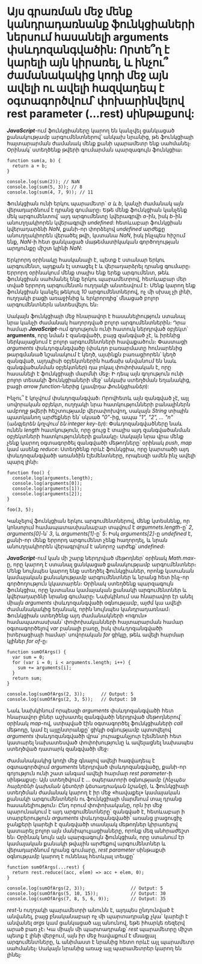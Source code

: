 # Այս գրառման մեջ մենք կանդրադառնանք ֆունկցիաների ներսում հասանելի arguments փսևդոզանգվածին: Որտե՞ղ է կարելի այն կիրառել, և ինչու՞ ժամանակակից կոդի մեջ այն ավելի ու ավելի հազվադեպ է օգտագործվում՝ փոխարինվելով rest parameter (...rest) սինթաքսով:

**_JavaScript_**-ում ֆունկցիաները կարող են կանչվել ցանկացած քանակությամբ արգումենտներով՝ անկախ նրանից, թե ֆունկցիայի հայտարարման ժամանակ մենք քանի պարամետր ենք սահմանել։ Օրինակ՝ ստեղծենք թվերի գումարման պարզագույն ֆունկցիա։

```
function sum(a, b) {
  return a + b;
}

console.log(sum(2)); // NaN
console.log(sum(5, 3)); // 8
console.log(sum(4, 7, 9)); // 11
```

Ֆունկցիան ունի երկու պարամետր` _a և b_, կանչի ժամանակ այն վերադարձնում է դրանց գումարը։ Եթե մենք ֆունկցիան կանչենք մեկ արգումենտով՝ այդ արգումենտը կվերագրվի _a_-ին, իսկ _b_-ին անուղղակիորեն կվերագրվի _undefined_: հետևաբար ֆունկցիան կվերադարձնի _NaN_, քանի-որ փորձելով _undefined_ արժեքը անուղղակիորեն վերածել թվի, կստանա _NaN_, իսկ ինչպես հիշում ենք, _NaN_-ի հետ ցանկացած մաթեմատիկական գործողության արդյունքը միշտ կլինի _NaN_:

Երկրորդ օրինակը հասկանալի է, պետք է ստանար երկու արգումենտ, այդքան էլ ստացել է և վերադարձրել դրանց գումարը։ Երրորդ օրինակում մենք տալիս ենք երեք արգումենտ, թեև ֆունկցիան սահմանել ենք երկու պարամետրով, հետևաբար մեր տված երրորդ արգումենտն ուղղակի անտեսվում է։ Մենք կարող ենք ֆունկցիան կանչել թեկուզ _10_ արգումենտներով, ոչ մի սխալ չի լինի, ուղղակի բացի առաջինից և երկրորդից՝ մնացած բոլոր արգումենտներն անտեսվելու են։

Սակայն ֆունկցիայի մեջ հնարավոր է հասանելիություն ստանալ նրա կանչի ժամանակ հաղորդված բոլոր արգումենտներին։ Դրա համար **_JavaScript_**-ում գոյություն ունի հատուկ ներդրված օբյեկտ՝ **arguments**, որը նման է զանգվածի, բայց զանգված չէ, և իրենից ներկայացնում է բոլոր արգումենտների հավաքածուն։ Փաստացի _arguments_ փսևդոզանգվածը (փսևդո բառարմատը հունարենից թարգմանած նշանակում է կեղծ, այսինքն բառացիորեն՝ կեղծ զանգված, այդպիսի օբյեկտներին հաճախ անվանում են նաև զանգվածանման օբյեկտներ) դա լոկալ փոփոխական է, որը հասանելի է ֆունկցիայի մարմնի մեջ։ Ի դեպ այն գոյություն ունի բոլոր տեսակի ֆունկցիաների մեջ՝ անկախ ստեղծման եղանակից, բացի _arrow function_-ներից (_լյամբդա ֆունկցիաներ_):

Ինչու՞ է կոչվում փսևդոզանգված։ Որովհետև այն զանգված չէ, այլ սովորական օբյեկտ, ուղղակի նրա հատկությունների բանալիներն ամբողջ թվերի հեշտությամբ վերափոխվող, սակայն _String_ տիպին պատկանող արժեքներ են՝ սկսած _"0"_-ից, ապա _"1", "2", ․․․ "n"_ (_անգլերեն կոչվում են integer key-եր_): Փսևդոզանգվածները նաև ունեն _length_ հատկություն, որը ցույց է տալիս այդ զանգվածանման օբյեկտների հատկությունների քանակը։ Սակայն նրա վրա մենք չենք կարող օգտագործել զանգվածի մեթոդները՝ օրինակ _push_, _map_ կամ ասենք _reduce_: Ստեղծենք որևէ ֆունկցիա, որը կարտածի այդ փսևդոզանգվածի առանձին էլեմենտները, որպեսզի ամեն ինչ ավելի պարզ լինի։

```
function foo() {
  console.log(arguments.length);
  console.log(arguments[0]);
  console.log(arguments[1]);
  console.log(arguments[2]);
}

foo(3, 5);
```

Կանչելով ֆունկցիան երկու արգումենտներով, մենք կտեսնենք, որ կոնսոլում համապատասխանաբար տպվում է _argumnets.length_-ը՝ _2_, _arguments[0]_-ն՝ _3_, և _arguments[1]_-ը՝ _5_։ Իսկ _arguments[2]_-ը _undefined_ է, քանի-որ մենք երրորդ արգումենտ չենք հաղորդել, և նրան անուղղակիորեն վերագրվում է անորոշ արժեք՝ _undefined_։

**_JavaScript_**-ում կան մի շարք ներդրված մեթոդներ՝ օրինակ _Math․max_-ը, որը կարող է ստանալ ցանկացած քանակությամբ արգումենտներ։ Մենք նույնպես կարող ենք ստեղծել ֆունկցիաներ, որոնք կստանան կամայական քանակությամբ արգումենտներ և նրանց հետ ինչ-որ գործողություն կկատարեն։ Օրինակ ստեղծենք պարզագույն ֆունկցիա, որը կստանա կամայական քանակի արգումենտներ և կվերադարձնի նրանց գումարը։ Նախկինում սա հնարավոր էր անել միայն _arguments_ փսևդոզանգվածի օգնությամբ, այժմ կա ավելի ժամանակակից եղանակ, որին նույնպես կանդրադառնամ։ Ֆունկցիան ստեղծենք այդ ժամանակների «ոգուն» համապատասխան՝ փոփոխականների հայտարարման համար օգտագործելով _var_ բանալի բառը, իսկ փսևդոզանգվածի իտերացիայի համար՝ սովորական _for_ ցիկլը, թեև ավելի հարմար կլիներ _for of_-ը։

```
function sumOfArgs() {
  var sum = 0;
  for (var i = 0; i < arguments.length; i++) {
    sum += arguments[i];
  }
  return sum;
}

console.log(sumOfArgs(2, 3));      // Output: 5
console.log(sumOfArgs(2, 3, 5));   // Output: 10
```

Նաև նախկինում որպեսզի _arguments_ փսևդոզանգվածի հետ հնարավոր լիներ աշխատել զանգվածի ներդրված մեթոդներով՝ օրինակ _map_-ով, ստիպված էին օգտագործել ֆունկցիաների _call_ մեթոդը, կամ էլ այլընտրանքը՝ ցիկլի օգնությամբ պտտվելով _arguments_ փսևդոզանգվածի վրա՝ յուրաքանչյուր էլեմենտի հետ կատարել նախատեսված փոփոխությունը և ավելացնել նախապես ստեղծված դատարկ զանգվածի մեջ։

Ժամանակակից կոդի մեջ գնալով ավելի հազվադեպ է օգտագործվում _arguments_ ներդրված փսևդոզանգվածը, քանի-որ գոյություն ունի շատ անգամ ավելի հարմար _rest parameter_-ի սինթաքսը։ Այն ստեղծվում է ․․․ օպերատորի օգնությամբ (_ինչպես հայերենի կախման կետերի կետադրական նշանը_), և ֆունկցիայի ստեղծման ժամանակ կարող է իր մեջ «հավաքել» կամայական քանակի արգումենտներն ու ֆունկցիայի մարմնում տալ դրանց հասանելիություն։ Ընդ որում փոփոխականը, որն իր մեջ պարունակում է այդ արգումենտները՝ զանգված է, հետևաբար ի տարբերություն _arguments_ փսևդոզանգվածի՝ առանց լրացուցիչ ջանքերի կարելի է զանգվածի տասնյակ մեթոդներ կիրառելով կատարել բոլոր այն մանիպուլյացիաները, որոնք մեզ անհրաժեշտ են։ Օրինակ նույն այն պարզագույն ֆունկցիան, որը ստանում էր կամայական քանակի թվային արժեքով արգումենտներ և վերադարձնում դրանց գումարը, _rest parameter_ սինթաքսի օգնությամբ կարող է ունենալ հետևյալ տեսքը՝

```
function sumOfArgs(...rest) {
  return rest.reduce((acc, elem) => acc + elem, 0);
}

console.log(sumOfArgs(2, 3));                 // Output: 5
console.log(sumOfArgs(5, 10, 15));            // Output: 30
console.log(sumOfArgs(7, 8, 5, 6, 9));        // Output: 35
```

_rest_-ն ուղղակի պարամետրի անունն է, այդպես ընդունված է անվանել, բայց բնականաբար ոչ մի պարտադրանք չկա՝ կարելի է անվանել _args_ կամ ցանկացած այլ անունով, եթե իհարկե ռեզերվ արած բառ չէ։ Կա միայն մի պարտադրանք՝ _rest_ պարամետրը միշտ պետք է լինի վերջում, այն իր մեջ հավաքում է մնացյալ արգումենտները, և անիմաստ է նրանից հետո որևէ այլ պարամետր սահմանել։ Սակայն նրանից առաջ այլ պարամետրեր կարող են լինել։

